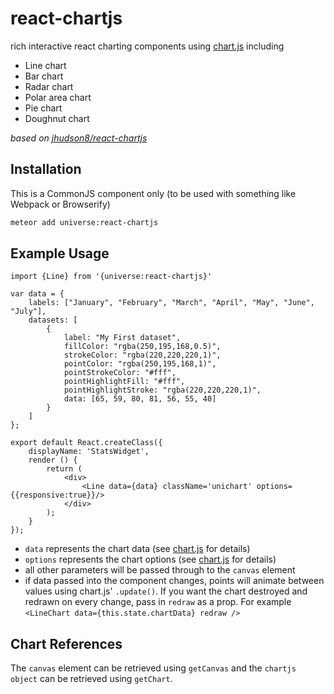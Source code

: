 react-chartjs
============

rich interactive react charting components using [chart.js](http://www.chartjs.org/) including

* Line chart
* Bar chart
* Radar chart
* Polar area chart
* Pie chart
* Doughnut chart

*based on [jhudson8/react-chartjs](https://github.com/jhudson8/react-chartjs/edit/master/README.md)*

Installation
------------
This is a CommonJS component only (to be used with something like Webpack or Browserify)

```sh
meteor add universe:react-chartjs
```


Example Usage
-------------
```
import {Line} from '{universe:react-chartjs}'

var data = {
    labels: ["January", "February", "March", "April", "May", "June", "July"],
    datasets: [
        {
            label: "My First dataset",
            fillColor: "rgba(250,195,168,0.5)",
            strokeColor: "rgba(220,220,220,1)",
            pointColor: "rgba(250,195,168,1)",
            pointStrokeColor: "#fff",
            pointHighlightFill: "#fff",
            pointHighlightStroke: "rgba(220,220,220,1)",
            data: [65, 59, 80, 81, 56, 55, 40]
        }
    ]
};

export default React.createClass({
    displayName: 'StatsWidget',
    render () {
        return (
            <div>
                <Line data={data} className='unichart' options={{responsive:true}}/>
            </div>
        );
    }
});
```

* ```data``` represents the chart data (see [chart.js](http://www.chartjs.org/) for details)
* ```options``` represents the chart options (see [chart.js](http://www.chartjs.org/) for details)
* all other parameters will be passed through to the ```canvas``` element
* if data passed into the component changes, points will animate between values using chart.js' ```.update()```. If you want the chart destroyed and redrawn on every change, pass in ```redraw``` as a prop. For example ```<LineChart data={this.state.chartData} redraw />```

Chart References
----------------
The ```canvas``` element can be retrieved using ```getCanvas``` and the ```chartjs object``` can be retrieved using ```getChart```.


